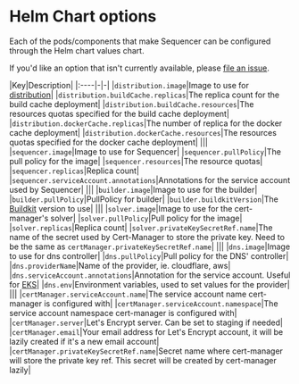 # Helm Chart options

Each of the pods/components that make Sequencer can be configured through the Helm chart values chart.

If you'd like an option that isn't currently available, please [file an issue](https://github.com/pier-oliviert/sequencer/issues).

|Key|Description|
|:----|-|-|
|`distribution.image`|Image to use for [distribution](https://github.com/distribution/distribution)|
|`distribution.buildCache.replicas`|The replica count for the build cache deployment|
|`distribution.buildCache.resources`|The resources quotas specified for the build cache deployment|
|`distribution.dockerCache.replicas`|The number of replica for the docker cache deployment|
|`distribution.dockerCache.resources`|The resources quotas specified for the docker cache deployment|
|||
|`sequencer.image`|Image to use for Sequencer|
|`sequencer.pullPolicy`|The pull policy for the image|
|`sequencer.resources`|The resource quotas|
|`sequencer.replicas`|Replica count|
|`sequencer.serviceAccount.annotations`|Annotations for the service account used by Sequencer|
|||
|`builder.image`|Image to use for the builder|
|`builder.pullPolicy`|PullPolicy for builder|
|`builder.buildkitVersion`|The [Buildkit](https://docs.docker.com/build/buildkit/) version to use|
|||
|`solver.image`|Image to use for the cert-manager's solver|
|`solver.pullPolicy`|Pull policy for the image|
|`solver.replicas`|Replica count|
|`solver.privateKeySecretRef.name`|The name of the secret used by Cert-Manager to store the private key. Need to be the same as `certManager.privateKeySecretRef.name`|
|||
|`dns.image`|Image to use for dns controller|
|`dns.pullPolicy`|Pull policy for the DNS' controller|
|`dns.providerName`|Name of the provider, ie. cloudflare, aws|
|`dns.serviceAccount.annotations`|Annotation for the service account. Useful for [EKS](./providers/eks.md)|
|`dns.env`|Environment variables, used to set values for the provider|
|||
|`certManager.serviceAccount.name`|The service account name cert-manager is configured with|
|`certManager.serviceAccount.namespace`|The service account namespace cert-manager is configured with|
|`certManager.server`|Let's Encrypt server. Can be set to staging if needed|
|`certManager.email`|Your email address for Let's Encrypt account, it will be lazily created if it's a new email account|
|`certManager.privateKeySecretRef.name`|Secret name where cert-manager will store the private key ref. This secret will be created by cert-manager lazily|

